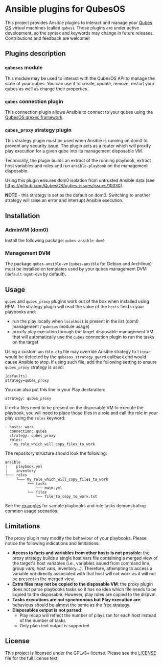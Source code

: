 # Ansible plugins for QubesOS

This project provides Ansible plugins to interact and manage your [Qubes OS](https://qubes-os.org) virtual machines (called `qubes`).
Those plugins are under active development, so the syntax and keywords may change in future releases. Contributions and feedback are welcome!

## Plugins description

### ``qubesos`` module

This module may be used to interact with the QubesOS API to manage the state 
of your qubes. You can use it to create, update, remove, restart your qubes as
well as change their properties.

### ``qubes`` connection plugin

This connection plugin allows Ansible to connect to your qubes using the
[QubesOS qrexec framework](https://www.qubes-os.org/doc/qrexec/).

### ``qubes_proxy`` strategy plugin

This strategy plugin must be used when Ansible is running on dom0 to prevent any
security issue. The plugin acts as a router which will proxify play execution for a 
given qube into its management disposable VM.

Technically, the plugin builds an extract of the running playbook, extract host variables and roles
and run `ansible-playbook` on the management disposable.


Using this plugin ensures dom0 isolation from untrusted Ansible data (see https://github.com/QubesOS/qubes-issues/issues/10030).

__NOTE__ - this strategy is set as the default on dom0. Switching to another strategy 
will raise an error and interrupt Ansible execution.

## Installation

### AdminVM (dom0)

Install the following package: ``qubes-ansible-dom0``

### Management DVM

The package ``qubes-ansible-vm`` (``qubes-ansible`` for Debian and Archlinux) must be installed 
on templates used by your qubes management DVM (``default-mgmt-dvm`` by default).

## Usage

``qubes`` and ``qubes_proxy`` plugins work out of the box when installed using 
RPM. The strategy plugin will read the value of the ``hosts`` field 
in your playbooks and:
  - run the play locally when ``localhost`` is present in the list (dom0 management / ``qubesos`` module usage)
  - proxify play execution through the target disposable management VM that will automatically use the ``qubes`` connection plugin to run the tasks on the target

Using a custom `ansible.cfg` file may override Ansible strategy to `linear` would be detected 
by the `qubesos_strategy_guard` callback and would cause Ansible to stop. If using such file, 
add the following setting to ensure `qubes_proxy` strategy is used:
```
[defaults]
strategy=qubes_proxy
```

You can also put this line in your Play declaration:
```
strategy: qubes_proxy
```

If extra files need to be present on the disposable VM to execute the playbook, you will need
to place those files in a role and call the role in your play using the `roles` keyword:
```
- hosts: work
  connection: qubes
  strategy: qubes_proxy
  roles:
  - my_role_which_will_copy_files_to_work
```

The repository structure should look the following:

```
ansible
|    playbook.yml
|    inventory
└─── roles
     └─── my_role_which_will_copy_files_to_work
          └── tasks
              └── main.yml
          └── files
              └── file_to_copy_to_work.txt    
```


See the [examples](EXAMPLES.md) for sample playbooks and role tasks demonstrating common usage scenarios.

## Limitations

The proxy plugin may modify the behaviour of your playbooks. Please notice the following indications and 
limitations:
* **Access to facts and variables from other hosts is not possible**: the proxy strategy builds a single
  host vars file containing a merged view of the target's host variables (i.e., variables issued from command line, group vars, host vars, inventory...).
  Therefore, attempting to access a variable not directly associated with that host will not work as it will
  not be present in the merged view.
* **Extra files may not be copied to the disposable VM**: the proxy plugin does not parse playbooks tasks so
  it has no idea which file needs to be copied to the disposable. However, play roles are copied to the dispvm.
* **Tasks executions are not synchronous but Play execution are**: behavious should be almost the same as the [free strategy](https://docs.ansible.com/ansible/latest/collections/ansible/builtin/free_strategy.html).
* **Disposables output is not parsed**:
  * Play recap will reflect the number of plays ran for each host instead of the number of tasks
  * Only plain text output is supported

## License

This project is licensed under the GPLv3+ license. Please see the [LICENSE](LICENSE) file for the full license text.
